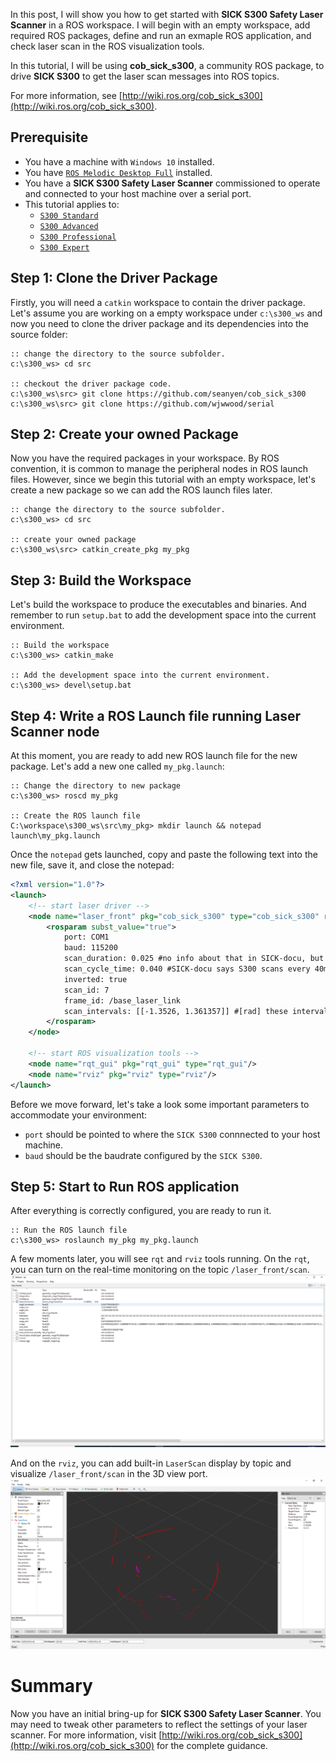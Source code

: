 In this post, I will show you how to get started with **SICK S300 Safety Laser Scanner** in a ROS workspace.
I will begin with an empty workspace, add required ROS packages, define and run an exmaple ROS application, and check laser scan in the ROS visualization tools.

In this tutorial, I will be using **cob_sick_s300**, a community ROS package, to drive **SICK S300** to get the laser scan messages into ROS topics.

For more information, see [http://wiki.ros.org/cob_sick_s300](http://wiki.ros.org/cob_sick_s300).

## Prerequisite

  * You have a machine with `Windows 10` installed.
  * You have [`ROS Melodic Desktop Full`](https://wiki.ros.org/Installation/Windows) installed.
  * You have a **SICK S300 Safety Laser Scanner** commissioned to operate and connected to your host machine over a serial port.
  * This tutorial applies to:
    - [`S300 Standard`](http://www.sick.com/s300_standard)
    - [`S300 Advanced`](http://www.sick.com/s300_advanced)
    - [`S300 Professional`](http://www.sick.com/s300_professional)
    - [`S300 Expert`](http://www.sick.com/s300_expert)

## Step 1: Clone the Driver Package

Firstly, you will need a `catkin` workspace to contain the driver package.
Let's assume you are working on a empty workspace under `c:\s300_ws` and now you need to clone the driver package and its dependencies into the source folder:

```
:: change the directory to the source subfolder.
c:\s300_ws> cd src

:: checkout the driver package code.
c:\s300_ws\src> git clone https://github.com/seanyen/cob_sick_s300
c:\s300_ws\src> git clone https://github.com/wjwwood/serial
```

## Step 2: Create your owned Package

Now you have the required packages in your workspace.
By ROS convention, it is common to manage the peripheral nodes in ROS launch files.
However, since we begin this tutorial with an empty workspace, let's create a new package so we can add the ROS launch files later.

```
:: change the directory to the source subfolder.
c:\s300_ws> cd src

:: create your owned package
c:\s300_ws\src> catkin_create_pkg my_pkg
```

## Step 3: Build the Workspace

Let's build the workspace to produce the executables and binaries.
And remember to run `setup.bat` to add the development space into the current environment.

```
:: Build the workspace
c:\s300_ws> catkin_make

:: Add the development space into the current environment.
c:\s300_ws> devel\setup.bat
```

## Step 4: Write a ROS Launch file running Laser Scanner node

At this moment, you are ready to add new ROS launch file for the new package.
Let's add a new one called `my_pkg.launch`:

```
:: Change the directory to new package
c:\s300_ws> roscd my_pkg

:: Create the ROS launch file
C:\workspace\s300_ws\src\my_pkg> mkdir launch && notepad launch\my_pkg.launch
```

Once the `notepad` gets launched, copy and paste the following text into the new file, save it, and close the notepad:

```xml
<?xml version="1.0"?>
<launch>
    <!-- start laser driver -->
    <node name="laser_front" pkg="cob_sick_s300" type="cob_sick_s300" respawn="false" output="screen">
        <rosparam subst_value="true">
            port: COM1
            baud: 115200
            scan_duration: 0.025 #no info about that in SICK-docu, but 0.025 is believable and looks good in rviz
            scan_cycle_time: 0.040 #SICK-docu says S300 scans every 40ms
            inverted: true
            scan_id: 7
            frame_id: /base_laser_link
            scan_intervals: [[-1.3526, 1.361357]] #[rad] these intervals are included to the scan
        </rosparam>
    </node>

    <!-- start ROS visualization tools -->
    <node name="rqt_gui" pkg="rqt_gui" type="rqt_gui"/>
    <node name="rviz" pkg="rviz" type="rviz"/>
</launch>
```

Before we move forward, let's take a look some important parameters to accommodate your environment:

  * `port` should be pointed to where the `SICK S300` connnected to your host machine.
  * `baud` should be the baudrate configured by the `SICK S300`.

## Step 5: Start to Run ROS application

After everything is correctly configured, you are ready to run it.

```
:: Run the ROS launch file
c:\s300_ws> roslaunch my_pkg my_pkg.launch
```

A few moments later, you will see `rqt` and `rviz` tools running.
On the `rqt`, you can turn on the real-time monitoring on the topic `/laser_front/scan`.
![](./rqt.PNG)

And on the `rviz`, you can add built-in `LaserScan` display by topic and visualize `/laser_front/scan` in the 3D view port.
![](./rviz.PNG)

# Summary

Now you have an initial bring-up for **SICK S300 Safety Laser Scanner**.
You may need to tweak other parameters to reflect the settings of your laser scanner.
For more information, visit [http://wiki.ros.org/cob_sick_s300](http://wiki.ros.org/cob_sick_s300) for the complete guidance.
